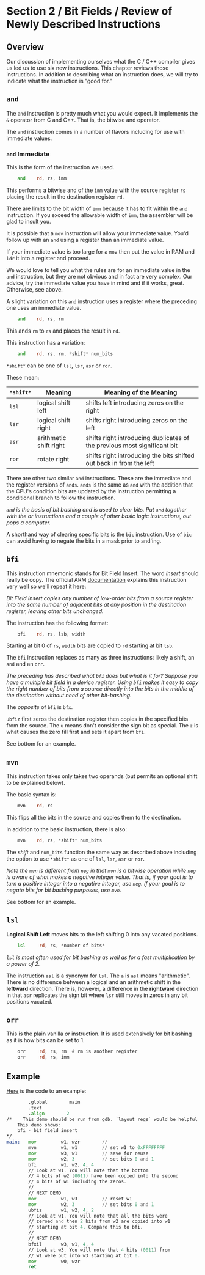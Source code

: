 # Section 2 / Bit Fields / Review of Newly Described Instructions

## Overview

Our discussion of implementing ourselves what the C / C++ compiler gives
us led us to use six new instructions. This chapter reviews those
instructions. In addition to describing what an instruction does, we
will try to indicate what the instruction is "good for."

## `and`

The `and` instruction is pretty much what you would expect. It
implements the `&` operator from C and C++. That is, the bitwise and
operator.

The `and` instruction comes in a number of flavors including for
use with immediate values.

### `and` Immediate

This is the form of the instruction we used.

```asm
    and    rd, rs, imm
```

This performs a bitwise and of the `imm` value with the source register
`rs` placing the result in the destination register `rd`.

There are limits to the bit width of `imm` because it has to fit within
the `and` instruction. If you exceed the allowable width of `imm`, the
assembler will be glad to insult you.

It is possible that a `mov` instruction will allow your immediate value.
You'd follow up with an `and` using a register than an immediate value.

If your immediate value is too large for a `mov` then put the value in
RAM and `ldr` it into a register and proceed.

We would love to tell you what the rules are for an immediate value in
the `and` instruction, but they are not obvious and in fact are very
complex. Our advice, try the immediate value you have in mind and if it
works, great. Otherwise, see above.

A slight variation on this `and` instruction uses a register where the
preceding one uses an immediate value.

```asm
    and    rd, rs, rm
```

This ands `rm` to `rs` and places the result in `rd`.

This instruction has a variation:

```asm
    and    rd, rs, rm, *shift* num_bits
```

`*shift*` can be one of `lsl`, `lsr`, `asr` or `ror`.

These mean:

| `*shift*` | Meaning | Meaning of the Meaning |
| --------- | ------- | ---------------------- |
| `lsl` | logical shift left | shifts left introducing zeros on the right |
| `lsr` | logical shift right | shifts right introducing zeros on the left |
| `asr` | arithmetic shift right | shifts right introducing duplicates of the previous most significant bit |
| `ror` | rotate right | shifts right introducing the bits shifted out back in from the left |

There are other two similar `and` instructions. These are the immediate
and the register versions of `ands`. `ands` is the same as `and` with
the addition that the CPU's condition bits are updated by the
instruction permitting a conditional branch to follow the instruction.

*`and` is the basis of bit bashing and is used to clear bits.
Put `and` together  with the or instructions and a couple of other basic
logic instructions, out pops a computer.*

A shorthand way of clearing specific bits is the `bic` instruction.
Use of `bic` can avoid having to negate the bits in a mask prior to
and'ing.

## `bfi`

This instruction mnemonic stands for Bit Field Insert. The word *Insert*
should really be copy. The official ARM
[documentation](https://developer.arm.com/documentation/dui0801/g/A64-General-Instructions/BFI)
explains this instruction very well so we'll repeat it here:

*Bit Field Insert copies any number of low-order bits from a source
register into the same number of adjacent bits at any position in the
destination register, leaving other bits unchanged.*

The instruction has the following format:

```asm
    bfi    rd, rs, lsb, width
```

Starting at bit 0 of `rs`, `width` bits are copied to `rd` starting at
bit `lsb`.

The `bfi` instruction replaces as many as three instructions: likely a
shift, an `and` and an `orr`.

*The preceding has described what `bfi` does but what is it for? Suppose
you have a multiple bit field in a device register. Using `bfi` makes
it easy to copy the right number of bits from a source directly into
the bits in the middle of the destination without need of other
bit-bashing.*

The *opposite* of `bfi` is `bfx`.

`ubfiz` first zeros the destination register then copies in the
specified bits from the source. The `u` means don't consider the
sign bit as special. The `z` is what causes the zero fill first and
sets it apart from `bfi`.

See bottom for an example.

## `mvn`

This instruction takes only takes two operands (but permits an optional
shift to be explained below).

The basic syntax is:

```asm
    mvn    rd, rs
```

This flips all the bits in the source and copies them to the
destination.

In addition to the basic instruction, there is also:

```asm
    mvn    rd, rs, *shift* num_bits
```

The *shift* and `num_bits` function the same way as described above
including the option to use `*shift*` as one of `lsl`, `lsr`, `asr` or
`ror`.

*Note the `mvn` is different from `neg` in that `mvn` is a bitwise
operation while `neg` is aware of what makes a negative integer value.
That is, if your goal is to turn a positive integer into a negative
integer, use `neg`. If your goal is to negate bits for bit bashing
purposes, use `mvn`.*

See bottom for an example.

## `lsl`

**Logical Shift Left** moves bits to the left shifting 0 into any
vacated positions.

```asm
	lsl		rd, rs, *number of bits*
```

*`lsl` is most often used for bit bashing as well as for a fast
multiplication by a power of 2.*

The instruction `asl` is a synonym for `lsl`. The `a` is `asl` means
"arithmetic". There is no difference between a logical and
an arithmetic shift in the **leftward** direction. There is, however,
a difference in the **rightward** direction in that `asr` replicates
the sign bit where `lsr` still moves in zeros in any bit positions
vacated.

## `orr`

This is the plain vanilla *or* instruction. It is used extensively
for bit bashing as it is how bits can be set to 1.

```asm
	orr		rd, rs, rm  # rm is another register
	orr		rd, rs, imm
```

## Example

[Here](./ubfiz.s) is the code to an example:

```asm
        .global        main                                             // 1 
        .text                                                           // 2 
        .align        2                                                 // 3 
/*    This demo should be run from gdb. `layout regs` would be helpful. // 4 
    This demo shows:                                                    // 5 
    bfi - bit field insert                                              // 6 
*/                                                                      // 7 
main:   mov         w1, wzr        //                                   // 8 
        mvn         w1, w1         // set w1 to 0xFFFFFFFF              // 9 
        mov         w3, w1         // save for reuse                    // 10 
        mov         w2, 3          // set bits 0 and 1                  // 11 
        bfi         w1, w2, 4, 4                                        // 12 
        // Look at w1. You will note that the bottom                    // 13 
        // 4 bits of w2 (0011) have been copied into the second         // 14 
        // 4 bits of w1 including the zeros.                            // 15 
        //                                                              // 16 
        // NEXT DEMO                                                    // 17 
        mov         w1, w3         // reset w1                          // 18 
        mov         w2, 3          // set bits 0 and 1                  // 19 
        ubfiz       w1, w2, 4, 2                                        // 20 
        // Look at w1. You will note that all the bits were             // 21 
        // zeroed and then 2 bits from w2 are copied into w1            // 22 
        // starting at bit 4. Compare this to bfi.                      // 23 
        //                                                              // 24 
        // NEXT DEMO                                                    // 25 
        bfxil       w3, w1, 4, 4                                        // 26 
        // Look at w3. You will note that 4 bits (0011) from            // 27 
        // w1 were put into w3 starting at bit 0.                       // 28 
        mov         w0, wzr                                             // 29 
        ret                                                             // 30
```

